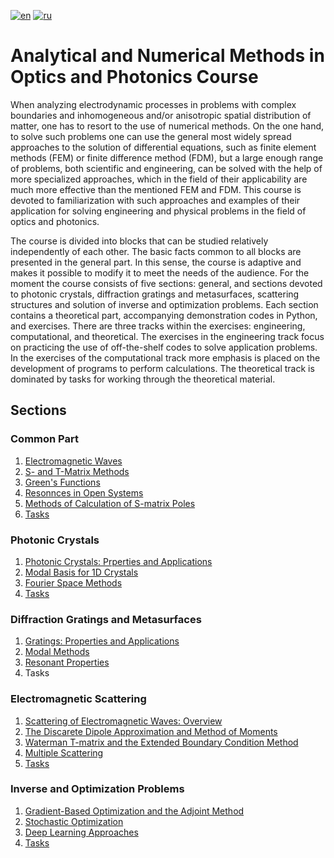 [![en](https://img.shields.io/badge/lang-EN-blue.svg)](https://github.com/aashcher/ANMOP/blob/main/README.md)
[![ru](https://img.shields.io/badge/lang-RU-green.svg)](https://github.com/aashcher/ANMOP/blob/main/README.ru.md)

# Analytical and Numerical Methods in Optics and Photonics Course

When analyzing electrodynamic processes in problems with complex boundaries and inhomogeneous and/or anisotropic spatial distribution of matter, one has to resort to the use of numerical methods. On the one hand, to solve such problems one can use the general most widely spread approaches to the solution of differential equations, such as finite element methods (FEM) or finite difference method (FDM), but a large enough range of problems, both scientific and engineering, can be solved with the help of more specialized approaches, which in the field of their applicability are much more effective than the mentioned FEM and FDM. This course is devoted to familiarization with such approaches and examples of their application for solving engineering and physical problems in the field of optics and photonics.

The course is divided into blocks that can be studied relatively independently of each other. The basic facts common to all blocks are presented in the general part. In this sense, the course is adaptive and makes it possible to modify it to meet the needs of the audience. For the moment the course consists of five sections: general, and sections devoted to photonic crystals, diffraction gratings and metasurfaces, scattering structures and solution of inverse and optimization problems. Each section contains a theoretical part, accompanying demonstration codes in Python, and exercises. There are three tracks within the exercises: engineering, computational, and theoretical. The exercises in the engineering track focus on practicing the use of off-the-shelf codes to solve application problems. In the exercises of the computational track more emphasis is placed on the development of programs to perform calculations. The theoretical track is dominated by tasks for working through the theoretical material.

## Sections

### Common Part

1. [Electromagnetic Waves](https://nbviewer.org/github/aashcher/ANMOP/blob/main/nb_en/Common%20part%201.%20Electromagnetic%20waves.ipynb)
2. [S- and T-Matrix Methods](https://nbviewer.org/github/aashcher/ANMOP/blob/main/nb_en/Common%20part%202.%20S-%20and%20Т-matrix%20methods.ipynb)
3. [Green's Functions](https://nbviewer.org/github/aashcher/ANMOP/blob/main/nb_en/Common%20part%203.%20Greens%20functions%20of%20the%20Helholtz%20equation.ipynb)
4. [Resonnces in Open Systems](https://nbviewer.org/github/aashcher/ANMOP/blob/main/nb_en/Common%20part%204.%20Resonances%20in%20open%20systems.ipynb)
5. [Methods of Calculation of S-matrix Poles]()
6. [Tasks](https://nbviewer.org/github/aashcher/ANMOP/blob/main/nb_en/Common%20part.%20Tasks.ipynb)

### Photonic Crystals

1. [Photonic Crystals: Prperties and Applications](https://nbviewer.org/github/aashcher/ANMOP/blob/main/nb_en/Photonic%20crystals%201.%20General%20properties%20and%20applications.ipynb)
2. [Modal Basis for 1D Crystals](https://nbviewer.org/github/aashcher/ANMOP/blob/main/nb_en/Photonic%20crystals%202.%20Modal%20basis%20in%201D%20case.ipynb)
3. [Fourier Space Methods](https://nbviewer.org/github/aashcher/ANMOP/blob/main/nb_en/Photonic%20crystals%203.%20Fourier%20method.ipynb)
4. [Tasks](https://nbviewer.org/github/aashcher/ANMOP/blob/main/nb_en/Photonic%20crystals.%20Tasks.ipynb)

### Diffraction Gratings and Metasurfaces

1. [Gratings: Properties and Applications](https://nbviewer.org/github/aashcher/ANMOP/blob/main/nb_en/Diffraction%20gratings%201.%20Introduction%20and%20applications.ipynb)
2. [Modal Methods](https://nbviewer.org/github/aashcher/ANMOP/blob/main/nb_en/Diffraction%20gratings%202.%20Modal%20methods.ipynb)
3. [Resonant Properties](https://nbviewer.org/github/aashcher/ANMOP/blob/main/nb_en/Diffraction%20gratings%203.%20Resonant20properties.ipynb)
4. Tasks

### Electromagnetic Scattering

1. [Scattering of Electromagnetic Waves: Overview](https://nbviewer.org/github/aashcher/ANMOP/blob/main/nb_en/Electromagnetic%20scattering%201.%20Introduction.ipynb)
2. [The Discarete Dipole Approximation and Method of Moments](https://nbviewer.org/github/aashcher/ANMOP/blob/main/nb_en/Electromagnetic%20scattering%202.%20Discrete%20dipole%20approximation.ipynb)
3. [Waterman T-matrix and the Extended Boundary Condition Method](https://nbviewer.org/github/aashcher/ANMOP/blob/main/nb_en/Electromagnetic%20scattering%203.%20Waterman%20T-matrix%20and%20the%20Extended%20Boundary%20Condition%20Method.ipynb)
4. [Multiple Scattering](https://nbviewer.org/github/aashcher/ANMOP/blob/main/nb_en/Electromagnetic%20scattering%204.%20Multiple%20scattering.ipynb)
5. [Tasks]()

### Inverse and Optimization Problems

1. [Gradient-Based Optimization and the Adjoint Method](https://nbviewer.org/github/aashcher/ANMOP/blob/main/nb_en/Inverse%20design%201.%20Adjoint%20method%20method%20and%20gradient%20descent.ipynb)
2. [Stochastic Optimization](https://nbviewer.org/github/aashcher/ANMOP/blob/main/nb_en/Inverse%20design%202.%20Stochastic%20optimization.ipynb)
3. [Deep Learning Approaches](https://nbviewer.org/github/aashcher/ANMOP/blob/main/nb_en/Inverse%20design%203.%20Deep%20neural%20networks.ipynb)
4. [Tasks]()
